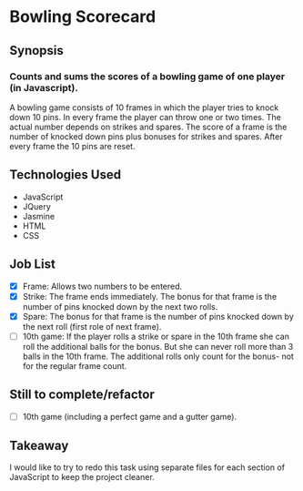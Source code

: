 Bowling Scorecard
=======================

## Synopsis

### Counts and sums the scores of a bowling game of one player (in Javascript).

A bowling game consists of 10 frames in which the player tries to knock down 10 pins. In every frame the player can throw one or two times. The actual number depends on strikes and spares. The score of a frame is the number of knocked down pins plus bonuses for strikes and spares. After every frame the 10 pins are reset.

## Technologies Used

- JavaScript
- JQuery
- Jasmine
- HTML
- CSS

## Job List

- [x] Frame: Allows two numbers to be entered.
- [x] Strike: The frame ends immediately. The bonus for that frame is the number of pins knocked down by the next two rolls.
- [x] Spare: The bonus for that frame is the number of pins knocked down by the next roll (first role of next frame).
- [ ] 10th game: If the player rolls a strike or spare in the 10th frame she can roll the additional balls for the bonus. But she can never roll more than 3 balls in the 10th frame. The additional rolls only count for the bonus- not for the regular frame count.

## Still to complete/refactor

- [ ] 10th game (including a perfect game and a gutter game).

## Takeaway

I would like to try to redo this task using separate files for each section of JavaScript to keep the project cleaner.

